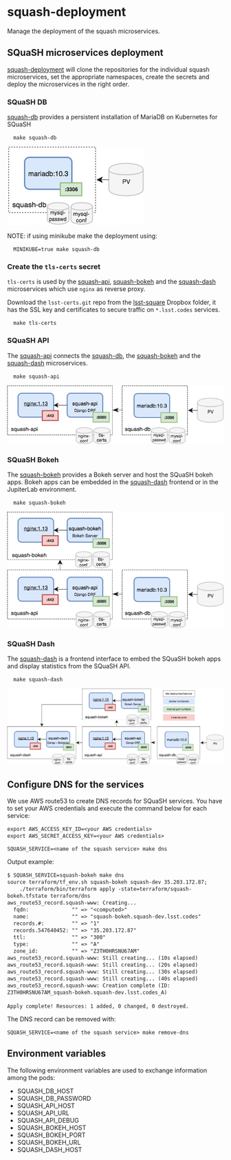 # squash-deployment
Manage the deployment of the squash microservices.


## SQuaSH microservices deployment

[squash-deployment](https://github.com/lsst-sqre/squash-deployment) will clone the repositories for the individual squash microservices, set the appropriate 
namespaces, create the secrets and deploy the microservices in the right order.

### SQuaSH DB

[squash-db](https://github.com/lsst-sqre/squash-db) provides a persistent installation of MariaDB on Kubernetes for SQuaSH


```
  make squash-db
```

![SQuaSH db microservice](figs/squash-db.png)


NOTE: if using minikube make the deployment using:
```
  MINIKUBE=true make squash-db
```

### Create the `tls-certs` secret

`tls-certs` is used by the [squash-api](https://github.com/lsst-sqre/squash-api), [squash-bokeh](https://github.com/lsst-sqre/squash-bokeh) and the [squash-dash](https://github.com/lsst-sqre/squash-dash) microservices which use `nginx` as reverse proxy. 

Download the `lsst-certs.git` repo from the [lsst-square](https://www.dropbox.com/home/lsst-sqre) Dropbox folder, it has the SSL key and certificates to secure
 traffic on `*.lsst.codes` services. 

```
  make tls-certs
```

### SQuaSH API

The [squash-api](https://github.com/lsst-sqre/squash-api) connects the [squash-db](https://github.com/lsst-sqre/squash-db), the [squash-bokeh](https://github.com/lsst-sqre/squash-bokeh) and the [squash-dash](https://github.com/lsst-sqre/squash-dash) microservices.

```
  make squash-api 
```

![SQuaSH DB and the API microservices](figs/squash-db-api.png)


### SQuaSH Bokeh
The [squash-bokeh](https://github.com/lsst-sqre/squash-bokeh) provides a Bokeh server and host the SQuaSH bokeh apps. Bokeh apps can be embedded in the [squash-dash](https://github.com/lsst-sqre/squash-dash) frontend or in the JupiterLab environment.
 
```
  make squash-bokeh
```

![SQuaSH DB, API and the Bokeh microservices](figs/squash-db-api-bokeh.png)


### SQuaSH Dash
The [squash-dash](https://github.com/lsst-sqre/squash-dash) is a frontend interface to embed the SQuaSH bokeh apps and display statistics from the SQuaSH API. 


```
  make squash-dash
```

![SQuaSH DB, API, Bokeh and the Dashboard microservices](figs/squash-deployment.png)


## Configure DNS for the services

We use AWS route53 to create DNS records for SQuaSH services. You have to set your 
AWS credentials and execute the command below for each service:

```
export AWS_ACCESS_KEY_ID=<your AWS credentials>
export AWS_SECRET_ACCESS_KEY=<your AWS credentials>
```

```
SQUASH_SERVICE=<name of the squash service> make dns
```

Output example:

```
$ SQUASH_SERVICE=squash-bokeh make dns
source terraform/tf_env.sh squash-bokeh squash-dev 35.203.172.87; 
	./terraform/bin/terraform apply -state=terraform/squash-bokeh.tfstate terraform/dns
aws_route53_record.squash-www: Creating...
  fqdn:              "" => "<computed>"
  name:              "" => "squash-bokeh.squash-dev.lsst.codes"
  records.#:         "" => "1"
  records.547640452: "" => "35.203.172.87"
  ttl:               "" => "300"
  type:              "" => "A"
  zone_id:           "" => "Z3TH0HRSNU67AM"
aws_route53_record.squash-www: Still creating... (10s elapsed)
aws_route53_record.squash-www: Still creating... (20s elapsed)
aws_route53_record.squash-www: Still creating... (30s elapsed)
aws_route53_record.squash-www: Still creating... (40s elapsed)
aws_route53_record.squash-www: Creation complete (ID: Z3TH0HRSNU67AM_squash-bokeh.squash-dev.lsst.codes_A)

Apply complete! Resources: 1 added, 0 changed, 0 destroyed.

```

The DNS record can be removed with:

```
SQUASH_SERVICE=<name of the squash service> make remove-dns
```


## Environment variables
The following environment variables are used to exchange information among the pods:

- SQUASH_DB_HOST
- SQUASH_DB_PASSWORD
- SQUASH_API_HOST
- SQUASH_API_URL
- SQUASH_API_DEBUG
- SQUASH_BOKEH_HOST
- SQUASH_BOKEH_PORT
- SQUASH_BOKEH_URL
- SQUASH_DASH_HOST

